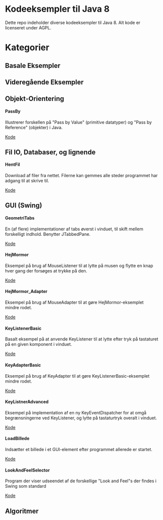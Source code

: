 # Kodeeksempler til Java 8
Dette repo indeholder diverse kodeeksempler til Java 8. Alt kode er licenseret under AGPL.

# Kategorier
## Basale Eksempler
## Videregående Eksempler
## Objekt-Orientering

#### PassBy
Illustrerer forskellen på "Pass by Value" (primitive datatyper) og "Pass by Reference" (objekter) i Java.

[Kode](https://github.com/davidwlindholm/examples_java8_da/tree/main/Objekt%20Orientering/PassBy%20(Pass%20by%20Value%20vs%20Reference))

## Fil IO, Databaser, og lignende

#### HentFil
Download af filer fra nettet. Filerne kan gemmes alle steder programmet har adgang til at skrive til.

[Kode](https://github.com/davidwlindholm/examples_java8_da/tree/main/File%20IO%2C%20Database%2C%20etc/HentFil)

## GUI (Swing)

#### GeometriTabs
En (af flere) implementationer af tabs øverst i vinduet, til skift mellem forskelligt indhold. Benytter JTabbedPane.

[Kode](https://github.com/davidwlindholm/examples_java8_da/tree/main/GUI%20(Swing)/GeometriTabs%20(JTabbedPane))

#### HejMormor
Eksempel på brug af MouseListener til at lytte på musen og flytte en knap hver gang der forsøges at trykke på den.

[Kode](https://github.com/davidwlindholm/examples_java8_da/tree/main/GUI%20(Swing)/HejMormor)

#### HejMormor_Adapter
Eksempel på brug af MouseAdapter til at gøre HejMormor-eksemplet mindre rodet.

[Kode](https://github.com/davidwlindholm/examples_java8_da/tree/main/GUI%20(Swing)/HejMormor_Adapter)

#### KeyListenerBasic
Basalt eksempel på at anvende KeyListener til at lytte efter tryk på tastaturet på en given komponent i vinduet.

[Kode](https://github.com/davidwlindholm/examples_java8_da/tree/main/GUI%20(Swing)/KeyListenerBasic)

#### KeyAdapterBasic
Eksempel på brug af KeyAdapter til at gøre KeyListenerBasic-eksemplet mindre rodet.

[Kode](https://github.com/davidwlindholm/examples_java8_da/tree/main/GUI%20(Swing)/KeyAdapterBasic)

#### KeyListnerAdvanced
Eksempel på implementation af en ny KeyEventDispatcher for at omgå begrænsningerne ved KeyListener, og lytte på tastaturtryk overalt i vinduet.

[Kode](https://github.com/davidwlindholm/examples_java8_da/tree/main/GUI%20(Swing)/KeyListenerAdvanced)

#### LoadBillede
Indsætter et billede i et GUI-element efter programmet allerede er startet.

[Kode](https://github.com/davidwlindholm/examples_java8_da/tree/main/GUI%20(Swing)/LoadBillede)

#### LookAndFeelSelector
Program der viser udseendet af de forskellige "Look and Feel"s der findes i Swing som standard

[Kode](https://github.com/davidwlindholm/examples_java8_da/tree/main/GUI%20(Swing)/LookAndFeelSelector%20(Swing%20Look%20and%20Feel))

## Algoritmer

